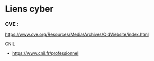 # Liens cyber

### CVE :
https://www.cve.org/Resources/Media/Archives/OldWebsite/index.html

CNIL

* https://www.cnil.fr/professionnel
